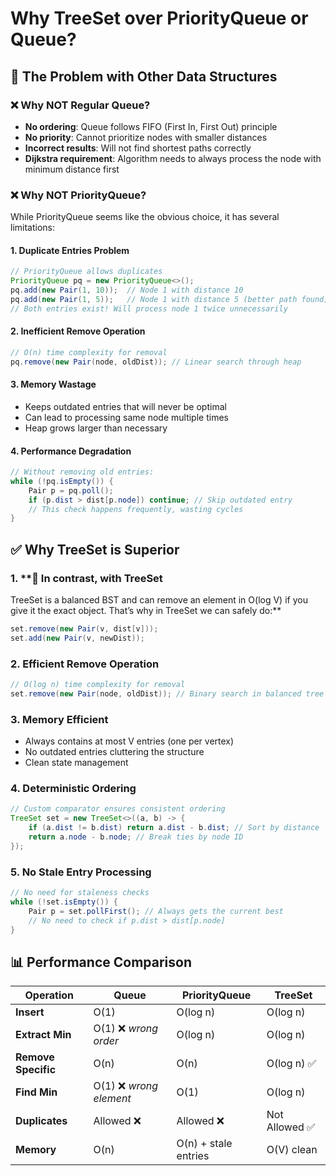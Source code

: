 # Why TreeSet over PriorityQueue or Queue?

## 🤔 The Problem with Other Data Structures

### ❌ Why NOT Regular Queue?
- **No ordering**: Queue follows FIFO (First In, First Out) principle
- **No priority**: Cannot prioritize nodes with smaller distances
- **Incorrect results**: Will not find shortest paths correctly
- **Dijkstra requirement**: Algorithm needs to always process the node with minimum distance first

### ❌ Why NOT PriorityQueue?
While PriorityQueue seems like the obvious choice, it has several limitations:

#### 1. **Duplicate Entries Problem**
```java
// PriorityQueue allows duplicates
PriorityQueue pq = new PriorityQueue<>();
pq.add(new Pair(1, 10));  // Node 1 with distance 10
pq.add(new Pair(1, 5));   // Node 1 with distance 5 (better path found)
// Both entries exist! Will process node 1 twice unnecessarily
```

#### 2. **Inefficient Remove Operation**
```java
// O(n) time complexity for removal
pq.remove(new Pair(node, oldDist)); // Linear search through heap
```

#### 3. **Memory Wastage**
- Keeps outdated entries that will never be optimal
- Can lead to processing same node multiple times
- Heap grows larger than necessary

#### 4. **Performance Degradation**
```java
// Without removing old entries:
while (!pq.isEmpty()) {
    Pair p = pq.poll();
    if (p.dist > dist[p.node]) continue; // Skip outdated entry
    // This check happens frequently, wasting cycles
}
```

## ✅ Why TreeSet is Superior

### 1. **🔎 In contrast, with TreeSet
TreeSet is a balanced BST and can remove an element in O(log V) if you give it the exact object.
That’s why in TreeSet we can safely do:**
```java
set.remove(new Pair(v, dist[v]));
set.add(new Pair(v, newDist));
```

### 2. **Efficient Remove Operation**
```java
// O(log n) time complexity for removal
set.remove(new Pair(node, oldDist)); // Binary search in balanced tree
```

### 3. **Memory Efficient**
- Always contains at most V entries (one per vertex)
- No outdated entries cluttering the structure
- Clean state management

### 4. **Deterministic Ordering**
```java
// Custom comparator ensures consistent ordering
TreeSet set = new TreeSet<>((a, b) -> {
    if (a.dist != b.dist) return a.dist - b.dist; // Sort by distance
    return a.node - b.node; // Break ties by node ID
});
```

### 5. **No Stale Entry Processing**
```java
// No need for staleness checks
while (!set.isEmpty()) {
    Pair p = set.pollFirst(); // Always gets the current best
    // No need to check if p.dist > dist[p.node]
}
```

## 📊 Performance Comparison

| Operation | Queue | PriorityQueue | TreeSet |
|-----------|-------|---------------|---------|
| **Insert** | O(1) | O(log n) | O(log n) |
| **Extract Min** | O(1) ❌ *wrong order* | O(log n) | O(log n) |
| **Remove Specific** | O(n) | O(n) | O(log n) ✅ |
| **Find Min** | O(1) ❌ *wrong element* | O(1) | O(log n) |
| **Duplicates** | Allowed ❌ | Allowed ❌ | Not Allowed ✅ |
| **Memory** | O(n) | O(n) + stale entries | O(V) clean |
